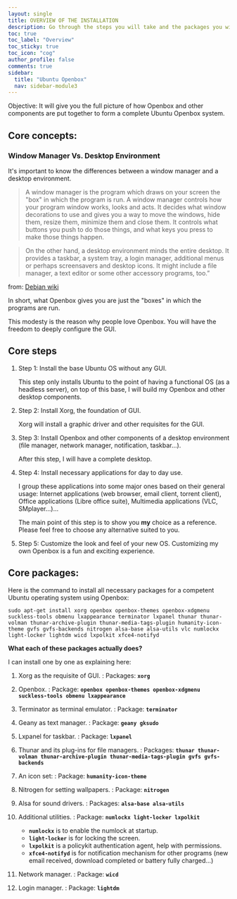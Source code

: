 ```yaml
---
layout: single
title: OVERVIEW OF THE INSTALLATION
description: Go through the steps you will take and the packages you will install.
toc: true
toc_label: "Overview"
toc_sticky: true
toc_icon: "cog"
author_profile: false
comments: true
sidebar:
  title: "Ubuntu Openbox"
  nav: sidebar-module3
---
```


Objective: It will give you the full picture of how Openbox and other components are put together to form a complete Ubuntu Openbox system.

## Core concepts:
### Window Manager Vs. Desktop Environment

It's important to know the differences between a window manager and a desktop environment.

>A window manager is the program which draws on your screen the "box" in which the program is run. A window manager controls how your program window works, looks and acts. It decides what window decorations to use and gives you a way to move the windows, hide them, resize them, minimize them and close them. It controls what buttons you push to do those things, and what keys you press to make those things happen.

>On the other hand, a desktop environment minds the entire desktop. It provides a taskbar, a system tray, a login manager, additional menus or perhaps screensavers and desktop icons. It might include a file manager, a text editor or some other accessory programs, too.”

from: [Debian wiki](https://wiki.debian.org/Openbox/ "Openbox documentation on Debian's wiki")

In short, what Openbox gives you are just the "boxes" in which the programs are run.

This modesty is the reason why people love Openbox. You will have the freedom to deeply configure the GUI.

## Core steps

1. Step 1: Install the base Ubuntu OS without any GUI.

    This step only installs Ubuntu to the point of having a functional OS (as a headless server), on top of this base, I will build my Openbox and other desktop components.

2. Step 2: Install Xorg, the foundation of GUI.

    Xorg will install a graphic driver and other requisites for the GUI.

3. Step 3: Install Openbox and other components of a desktop environment (file manager, network manager, notification, taskbar...).      

    After this step, I will have a complete desktop.

4. Step 4: Install necessary applications for day to day use.

    I group these applications into some major ones based on their general usage: Internet applications (web browser, email client, torrent client), Office applications (Libre office suite), Multimedia applications (VLC, SMplayer...)...

    The main point of this step is to show you **my** choice as a reference. Please feel free to choose any alternative suited to you.

5. Step 5: Customize the look and feel of your new OS.
  Customizing my own Openbox is a fun and exciting experience.

## Core packages:

Here is the command to install all necessary packages for a competent Ubuntu operating system using Openbox:

```
sudo apt-get install xorg openbox openbox-themes openbox-xdgmenu suckless-tools obmenu lxappearance terminator lxpanel thunar thunar-volman thunar-archive-plugin thunar-media-tags-plugin humanity-icon-theme gvfs gvfs-backends nitrogen alsa-base alsa-utils vlc numlockx light-locker lightdm wicd lxpolkit xfce4-notifyd
```

**What each of these packages actually does?**

I can install one by one as explaining here:

1. Xorg as the requisite of GUI.
:    Packages: **`xorg`**

2. Openbox.
: Package: **`openbox openbox-themes openbox-xdgmenu suckless-tools obmenu lxappearance`**

3. Terminator as terminal emulator.
: Package: **`terminator`**

4. Geany as text manager.
: Package: **`geany gksudo`**

5. Lxpanel for taskbar.
: Package: **`lxpanel`**

6. Thunar and its plug-ins for file managers.
: Packages: **`thunar thunar-volman thunar-archive-plugin thunar-media-tags-plugin gvfs gvfs-backends`**

7. An icon set:
: Package: **`humanity-icon-theme`**

8. Nitrogen for setting wallpapers.
: Package: **`nitrogen`**

9. Alsa for sound drivers.
: Packages: **`alsa-base alsa-utils`**

10. Additional utilities.
: Package: **`numlockx light-locker lxpolkit`**  

    * **`numlockx`** is to enable the numlock at startup.
    * **`light-locker`** is for locking the screen.  
    * **`lxpolkit`** is a policykit authentication agent, help with permissions.
    * **`xfce4-notifyd`** is for notification mechanism for other programs (new email received, download completed or battery fully charged...)

11. Network manager.
: Package: **`wicd`**

12. Login manager.
: Package: **`lightdm`**

